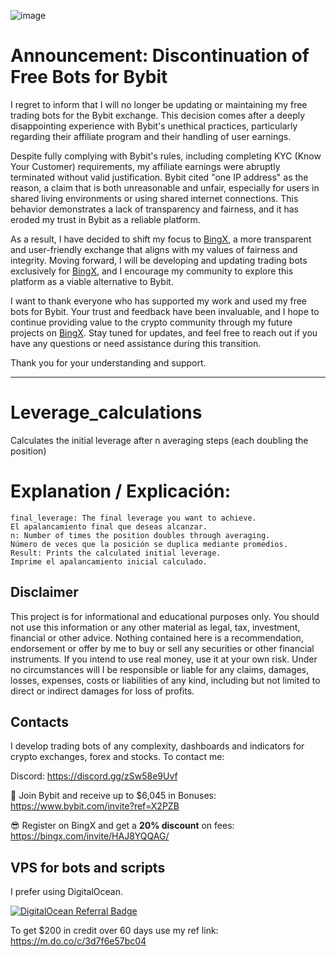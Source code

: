 ![image](https://github.com/user-attachments/assets/ff2a22d2-0405-41e8-84f4-a8869bcdf3c2)

# Announcement: Discontinuation of Free Bots for Bybit 
I regret to inform that I will no longer be updating or maintaining my free trading bots for the Bybit exchange. This decision comes after a deeply disappointing experience with Bybit's unethical practices, particularly regarding their affiliate program and their handling of user earnings.

Despite fully complying with Bybit's rules, including completing KYC (Know Your Customer) requirements, my affiliate earnings were abruptly terminated without valid justification. Bybit cited "one IP address" as the reason, a claim that is both unreasonable and unfair, especially for users in shared living environments or using shared internet connections. This behavior demonstrates a lack of transparency and fairness, and it has eroded my trust in Bybit as a reliable platform.

As a result, I have decided to shift my focus to [BingX](https://bingx.com/invite/HAJ8YQQAG/), a more transparent and user-friendly exchange that aligns with my values of fairness and integrity. Moving forward, I will be developing and updating trading bots exclusively for [BingX](https://bingx.com/invite/HAJ8YQQAG/), and I encourage my community to explore this platform as a viable alternative to Bybit.

I want to thank everyone who has supported my work and used my free bots for Bybit. Your trust and feedback have been invaluable, and I hope to continue providing value to the crypto community through my future projects on [BingX](https://bingx.com/invite/HAJ8YQQAG/). Stay tuned for updates, and feel free to reach out if you have any questions or need assistance during this transition.

Thank you for your understanding and support.

---

# Leverage_calculations
Calculates the initial leverage after n averaging steps (each doubling the position)

# Explanation / Explicación:

    final_leverage: The final leverage you want to achieve.
    El apalancamiento final que deseas alcanzar.
    n: Number of times the position doubles through averaging.
    Número de veces que la posición se duplica mediante promedios.
    Result: Prints the calculated initial leverage.
    Imprime el apalancamiento inicial calculado.
    
## Disclaimer
This project is for informational and educational purposes only. You should not use this information or any other material as legal, tax, investment, financial or other advice. Nothing contained here is a recommendation, endorsement or offer by me to buy or sell any securities or other financial instruments. If you intend to use real money, use it at your own risk. Under no circumstances will I be responsible or liable for any claims, damages, losses, expenses, costs or liabilities of any kind, including but not limited to direct or indirect damages for loss of profits.

## Contacts
I develop trading bots of any complexity, dashboards and indicators for crypto exchanges, forex and stocks.
To contact me:

Discord: https://discord.gg/zSw58e9Uvf

🐀 Join Bybit and receive up to $6,045 in Bonuses: https://www.bybit.com/invite?ref=X2PZB

😎 Register on BingX and get a **20% discount** on fees: https://bingx.com/invite/HAJ8YQQAG/


## VPS for bots and scripts
I prefer using DigitalOcean.
  
[![DigitalOcean Referral Badge](https://web-platforms.sfo2.digitaloceanspaces.com/WWW/Badge%202.svg)](https://www.digitalocean.com/?refcode=3d7f6e57bc04&utm_campaign=Referral_Invite&utm_medium=Referral_Program&utm_source=badge)
  
To get $200 in credit over 60 days use my ref link: https://m.do.co/c/3d7f6e57bc04
